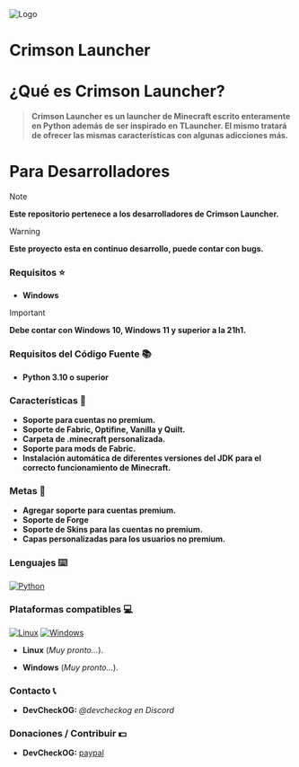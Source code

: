 <img alt="Logo" src="https://github.com/DevCheckOG/Crimson-Project/blob/main/assets/logo.png">

# Crimson Launcher

# ¿Qué es Crimson Launcher?

> **Crimson Launcher es un launcher de Minecraft escrito enteramente en Python además de ser inspirado en TLauncher. El mismo tratará de ofrecer las mismas características con algunas adicciones más.**

# Para Desarrolladores

> [!NOTE]  
> **Este repositorio pertenece a los desarrolladores de Crimson Launcher.**

> [!WARNING]
> **Este proyecto esta en continuo desarrollo, puede contar con bugs.**

### Requisitos ⭐
       
- **Windows**

> [!IMPORTANT]  
> **Debe contar con Windows 10, Windows 11 y superior a la 21h1.**
            
### Requisitos del Código Fuente 📚

- **Python 3.10 o superior**

### Características 💎

- **Soporte para cuentas no premium.**
- **Soporte de Fabric, Optifine, Vanilla y Quilt.**
- **Carpeta de .minecraft personalizada.**
- **Soporte para mods de Fabric.**
- **Instalación automática de diferentes versiones del JDK para el correcto funcionamiento de Minecraft.**

### Metas 💪

- **Agregar soporte para cuentas premium.**
- **Soporte de Forge**
- **Soporte de Skins para las cuentas no premium.**
- **Capas personalizadas para los usuarios no premium.**
  
### Lenguajes ⌨️

<a href="https://github.com/DevCheckOG"><img alt="Python" src="https://img.shields.io/badge/Python-14354C?style=for-the-badge&logo=python&logoColor=white"></a>

### Plataformas compatibles 💻

<a href="https://github.com/DevCheckOG"><img alt="Linux" src="https://img.shields.io/badge/Linux-FCC624?style=for-the-badge&logo=linux&logoColor=black"></a> <a href="https://github.com/DevCheckOG"><img alt="Windows" src="https://img.shields.io/badge/Windows-0078D6?style=for-the-badge&logo=windows&logoColor=white"></a> 

- **Linux** (*Muy pronto...*).

- **Windows** (*Muy pronto...*).

### Contacto 📞

- **DevCheckOG:** *@devcheckog en Discord*

### Donaciones / Contribuir 💵

- **DevCheckOG:** [paypal](https://www.paypal.com/paypalme/DevCheck)
